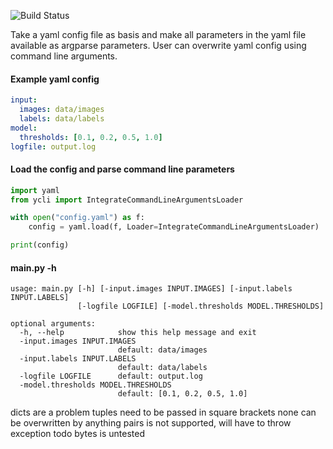 ![Build Status](https://travis-ci.org/krasch/yaml_argparse.svg)

Take a yaml config file as basis and make all parameters in the yaml file available as argparse parameters.
User can overwrite yaml config using command line arguments.

#### Example yaml config

```yaml
input:
  images: data/images
  labels: data/labels
model:
  thresholds: [0.1, 0.2, 0.5, 1.0]
logfile: output.log
```

#### Load the config and parse command line parameters


```python
import yaml
from ycli import IntegrateCommandLineArgumentsLoader

with open("config.yaml") as f:
    config = yaml.load(f, Loader=IntegrateCommandLineArgumentsLoader)

print(config)
```

#### main.py -h


```
usage: main.py [-h] [-input.images INPUT.IMAGES] [-input.labels INPUT.LABELS]
               [-logfile LOGFILE] [-model.thresholds MODEL.THRESHOLDS]

optional arguments:
  -h, --help            show this help message and exit
  -input.images INPUT.IMAGES
                        default: data/images
  -input.labels INPUT.LABELS
                        default: data/labels
  -logfile LOGFILE      default: output.log
  -model.thresholds MODEL.THRESHOLDS
                        default: [0.1, 0.2, 0.5, 1.0]

```


dicts are a problem
tuples need to be passed in square brackets
none can be overwritten by anything
pairs is not supported, will have to throw exception todo
bytes is untested